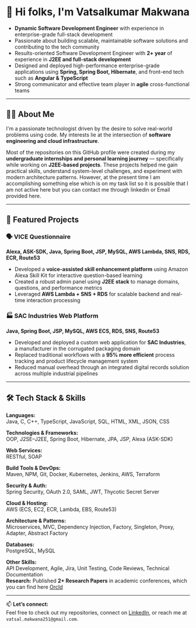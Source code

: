 # 👋 Hi folks, I'm Vatsalkumar Makwana

- **Dynamic Software Development Engineer** with experience in enterprise-grade full-stack development  
- Passionate about building scalable, maintainable software solutions and contributing to the tech community
- Results-oriented Software Development Engineer with **2+ year** of experience in **J2EE and full-stack development**
- Designed and deployed high-performance enterprise-grade applications using **Spring, Spring Boot, Hibernate**, and front-end tech such as **Angular & TypeScript**
- Strong communicator and effective team player in **agile** cross-functional teams

---

## 🙋‍♂️ About Me

I'm a passionate technologist driven by the desire to solve real-world problems using code. My interests lie at the intersection of **software engineering and cloud infrastructure**.

Most of the repositories on this GitHub profile were created during my **undergraduate internships and personal learning journey** — specifically while working on **J2EE-based projects**. These projects helped me gain practical skills, understand system-level challenges, and experiment with modern architecture patterns. However, at the present time I am accomplishing something else which is on my task list so it is possible that I am not active here but you can contact me through linkedin or Email provided here.

---

## 🚀 Featured Projects

### 🗣️ VICE Questionnaire  
**Alexa, ASK-SDK, Java, Spring Boot, JSP, MySQL, AWS Lambda, SNS, RDS, ECR, Route53**  
- Developed a **voice-assisted skill enhancement platform** using Amazon Alexa Skill Kit for interactive question-based learning  
- Created a robust admin panel using **J2EE stack** to manage domains, questions, and performance metrics  
- Leveraged **AWS Lambda + SNS + RDS** for scalable backend and real-time interaction processing  

### 🏭 SAC Industries Web Platform  
**Java, Spring Boot, JSP, MySQL, AWS ECS, RDS, SNS, Route53**  
- Developed and deployed a custom web application for **SAC Industries**, a manufacturer in the corrugated packaging domain  
- Replaced traditional workflows with a **95% more efficient** process tracking and product lifecycle management system  
- Reduced manual overhead through an integrated digital records solution across multiple industrial pipelines  

---

## 🛠️ Tech Stack & Skills

**Languages:**  
Java, C, C++, TypeScript, JavaScript, SQL, HTML, XML, JSON, CSS  

**Technologies & Frameworks:**  
OOP, J2SE–J2EE, Spring Boot, Hibernate, JPA, JSP, Alexa (ASK-SDK)  

**Web Services:**  
RESTful, SOAP  

**Build Tools & DevOps:**  
Maven, NPM, Git, Docker, Kubernetes, Jenkins, AWS, Terraform  

**Security & Auth:**  
Spring Security, OAuth 2.0, SAML, JWT, Thycotic Secret Server  

**Cloud & Hosting:**  
AWS (ECS, EC2, ECR, Lambda, EBS, Route53)  

**Architecture & Patterns:**  
Microservices, MVC, Dependency Injection, Factory, Singleton, Proxy, Adapter, Abstract Factory  

**Databases:**  
PostgreSQL, MySQL  

**Other Skills:**  
API Development, Agile, Jira, Unit Testing, Code Reviews, Technical Documentation  
**Research:** Published **2+ Research Papers** in academic conferences, which you can find here [OrcId](https://orcid.org/0009-0000-0645-639X)

---

📫 **Let’s connect:**  
Feel free to check out my repositories, connect on [LinkedIn](https://www.linkedin.com/in/vatsalmakwana/), or reach me at `vatsal.makwana251@gmail.com`.


